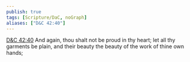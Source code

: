 ```yaml
---
publish: true
tags: [Scripture/DaC, noGraph]
aliases: ["D&C 42:40"]
---
```

[D&C 42:40](https://churchofjesuschrist.org/study/scriptures/dc-testament/dc/42?lang=eng&id=p40#p40) And again, thou shalt not be proud in thy heart; let all thy garments be plain, and their beauty the beauty of the work of thine own hands;
